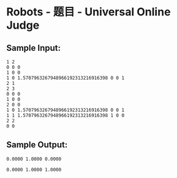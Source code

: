# Robots - 题目 - Universal Online Judge


## Sample Input: 
```
1 2
0 0 0
1 0 0
1 0 1.5707963267948966192313216916398 0 0 1
2 1
2 3
0 0 0
1 0 0
2 0 0
1 0 1.5707963267948966192313216916398 0 0 1
1 1 1.5707963267948966192313216916398 1 0 0
2 2
0 0

```

## Sample Output: 
```
0.0000 1.0000 0.0000

0.0000 1.0000 1.0000

```
